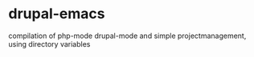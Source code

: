 drupal-emacs
============

compilation of php-mode drupal-mode and simple projectmanagement, using directory variables